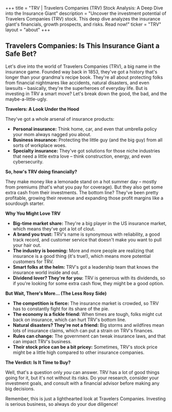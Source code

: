 +++
title = "TRV |  Travelers Companies (TRV) Stock Analysis: A Deep Dive into the Insurance Giant"
description = "Uncover the investment potential of Travelers Companies (TRV) stock.  This deep dive analyzes the insurance giant's financials, growth prospects, and risks.  Read now!"
ticker = "TRV"
layout = "about"
+++

        


## Travelers Companies: Is This Insurance Giant a Safe Bet?

Let's dive into the world of Travelers Companies (TRV), a big name in the insurance game. Founded way back in 1853, they've got a history that's longer than your grandma's recipe book. They're all about protecting folks from financial nightmares like accidents, natural disasters, and even lawsuits – basically, they're the superheroes of everyday life. But is investing in TRV a smart move? Let's break down the good, the bad, and the maybe-a-little-ugly.

**Travelers: A Look Under the Hood**

They've got a whole arsenal of insurance products:

* **Personal insurance:** Think home, car, and even that umbrella policy your mom always nagged you about.
* **Business insurance:** Protecting the little guy (and the big guy) from all sorts of workplace woes.
* **Specialty insurance:** They've got solutions for those niche industries that need a little extra love – think construction, energy, and even cybersecurity.

**So, how's TRV doing financially?**

They make money like a lemonade stand on a hot summer day – mostly from premiums (that's what you pay for coverage). But they also get some extra cash from their investments. The bottom line? They've been pretty profitable, growing their revenue and expanding those profit margins like a sourdough starter.

**Why You Might Love TRV**

* **Big-time market share:** They're a big player in the US insurance market, which means they've got a lot of clout. 
* **A brand you trust:** TRV's name is synonymous with reliability, a good track record, and customer service that doesn't make you want to pull your hair out.
* **The industry is booming:** More and more people are realizing that insurance is a good thing (it's true!), which means more potential customers for TRV.
* **Smart folks at the helm:** TRV's got a leadership team that knows the insurance world inside and out.
* **Dividend lover? They're for you:** TRV is generous with its dividends, so if you're looking for some extra cash flow, they might be a good option.

**But Wait, There's More... (The Less Rosy Side)**

* **The competition is fierce:** The insurance market is crowded, so TRV has to constantly fight for its share of the pie.
* **The economy is a fickle friend:** When times are tough, folks might cut back on insurance, which can hurt TRV's bottom line.
* **Natural disasters? They're not a friend:** Big storms and wildfires mean lots of insurance claims, which can put a strain on TRV's finances.
* **Rules can change:** The government can tweak insurance laws, and that can impact TRV's business.
* **Their stock price can be a bit pricey:** Sometimes, TRV's stock price might be a little high compared to other insurance companies.

**The Verdict: Is It Time to Buy?**

Well, that's a question only *you* can answer. TRV has a lot of good things going for it, but it's not without its risks. Do your research, consider your investment goals, and consult with a financial advisor before making any big decisions.  

Remember, this is just a lighthearted look at Travelers Companies. Investing is serious business, so always do your due diligence! 

        